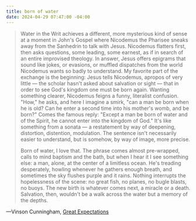 ```yaml
---
title: born of water
date: 2024-04-29 07:47:00 -04:00
---
```


>Water in the Writ achieves a different, more mysterious kind of sense at a moment in John's Gospel where Nicodemus the Pharisee sneaks away from the Sanhedrin to talk with Jesus. Nicodemus flatters first, then asks questions, some leading, some earnest, as if in search of an entire improvised theology. In answer, Jesus offers epigrams that sound like jokes, or evasions, or muffled dispatches from the world Nicodemus wants so badly to understand. My favorite part of the exchange is the beginning: Jesus tells Nicodemus, apropos of very little — the scholar hasn't asked about salvation or sight — that in order to see God's kingdom one must be born again. Wanting something clearer, Nicodemus feigns a funny, literalist confusion. "How," he asks, and here I imagine a smirk, "can a man be born when he is old? Can he enter a second time into his mother's womb, and be born?" Comes the famous reply: "Except a man be born of water and of the Spirit, he cannot enter into the kingdom of God." It's like something from a sonata — a restatement by way of deepening, distortion, distention, modulation. The sentence isn't necessarily easier to understand, but is somehow, by way of image, more precise.
>
>Born of water, I love that. The phrase comes almost pre-wrapped, calls to mind baptism and the bath, but when I hear it I see something else: a man, alone, at the center of a limitless ocean. He's treading desperately, howling whenever he gathers enough breath, and sometimes the sky flushes purple and it rains. Nothing interrupts the hopelessness of the scene: no great fish, no planes, no bugle blasts, no buoys. The new birth is whatever comes next, a miracle or a death. Salvation, then, wouldn't be a walk across the water but a memory of the depths.

—Vinson Cunningham, [Great Expectations](https://www.penguinrandomhouse.com/books/690565/great-expectations-by-vinson-cunningham/)